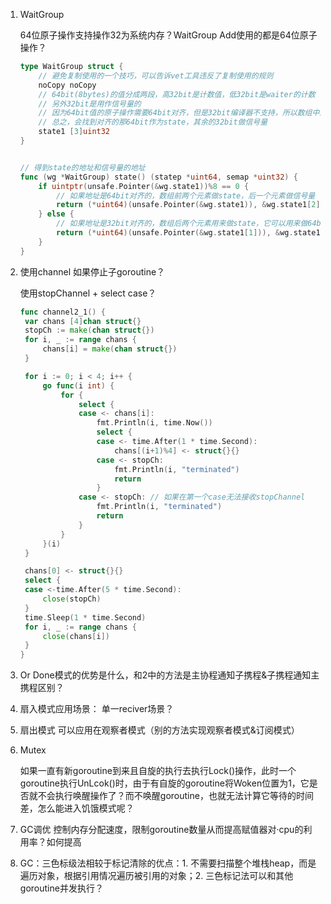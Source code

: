 1. WaitGroup

   64位原子操作支持操作32为系统内存？WaitGroup Add使用的都是64位原子操作？

   ```go
   type WaitGroup struct {
       // 避免复制使用的一个技巧，可以告诉vet工具违反了复制使用的规则
       noCopy noCopy
       // 64bit(8bytes)的值分成两段，高32bit是计数值，低32bit是waiter的计数
       // 另外32bit是用作信号量的
       // 因为64bit值的原子操作需要64bit对齐，但是32bit编译器不支持，所以数组中的元素在不同的架构中不一样，具体处理看下面的方法
       // 总之，会找到对齐的那64bit作为state，其余的32bit做信号量
       state1 [3]uint32
   }
   
   
   // 得到state的地址和信号量的地址
   func (wg *WaitGroup) state() (statep *uint64, semap *uint32) {
       if uintptr(unsafe.Pointer(&wg.state1))%8 == 0 {
           // 如果地址是64bit对齐的，数组前两个元素做state，后一个元素做信号量
           return (*uint64)(unsafe.Pointer(&wg.state1)), &wg.state1[2]
       } else {
           // 如果地址是32bit对齐的，数组后两个元素用来做state，它可以用来做64bit的原子操作，第一个元素32bit用来做信号量
           return (*uint64)(unsafe.Pointer(&wg.state1[1])), &wg.state1[0]
       }
   }
   ```

2. 使用channel 如果停止子goroutine？

   使用stopChannel + select case？

   ```go
   func channel2_1() {
   	var chans [4]chan struct{}
   	stopCh := make(chan struct{})
   	for i, _ := range chans {
   		chans[i] = make(chan struct{})
   	}
   
   	for i := 0; i < 4; i++ {
   		go func(i int) {
   			for {
   				select {
   				case <- chans[i]:
   					fmt.Println(i, time.Now())
   					select {
   					case <- time.After(1 * time.Second):
   						chans[(i+1)%4] <- struct{}{}
   					case <- stopCh:
   						fmt.Println(i, "terminated")
   						return
   					}
   				case <- stopCh: // 如果在第一个case无法接收stopChannel
   					fmt.Println(i, "terminated")
   					return
   				}
   			}
   		}(i)
   	}
   
   	chans[0] <- struct{}{}
   	select {
   	case <-time.After(5 * time.Second):
   		close(stopCh)
   	}
   	time.Sleep(1 * time.Second)
   	for i, _ := range chans {
   		close(chans[i])
   	}
   }
   ```

3. Or Done模式的优势是什么，和2中的方法是主协程通知子携程&子携程通知主携程区别？

4. 扇入模式应用场景： 单一reciver场景？

5. 扇出模式 可以应用在观察者模式（别的方法实现观察者模式&订阅模式）

6. Mutex

   如果一直有新goroutine到来且自旋的执行去执行Lock()操作，此时一个goroutine执行UnLcok()时，由于有自旋的goroutine将Woken位置为1，它是否就不会执行唤醒操作了？而不唤醒goroutine，也就无法计算它等待的时间差，怎么能进入饥饿模式呢？

7. GC调优 控制内存分配速度，限制goroutine数量从而提高赋值器对·cpu的利用率？如何提高

8. GC：三色标级法相较于标记清除的优点：1. 不需要扫描整个堆栈heap，而是遍历对象，根据引用情况遍历被引用的对象；2. 三色标记法可以和其他goroutine并发执行？

   


